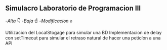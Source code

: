 ## Simulacro Laboratorio de Programacion III

-*Alta* 👇
-*Baja* ☝️ 
-*Modificacion* ✊ 


Utilizacion del LocalStogage para simular una BD 
Implementacion de delay con setTimeout para simular el retraso natural de hacer una peticíon a una API
